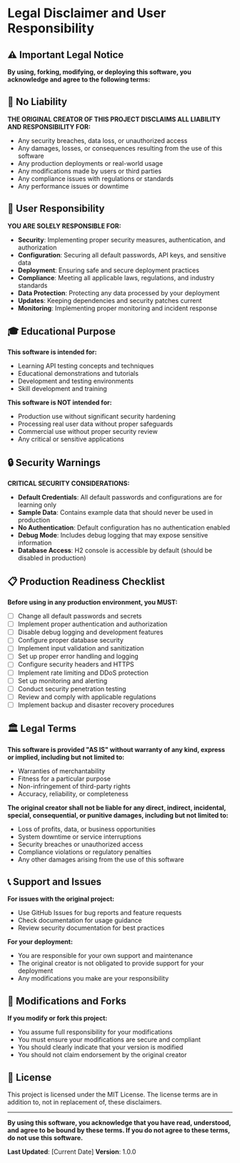 # Legal Disclaimer and User Responsibility

## ⚠️ Important Legal Notice

**By using, forking, modifying, or deploying this software, you acknowledge and agree to the following terms:**

## 🚫 No Liability

**THE ORIGINAL CREATOR OF THIS PROJECT DISCLAIMS ALL LIABILITY AND RESPONSIBILITY FOR:**

- Any security breaches, data loss, or unauthorized access
- Any damages, losses, or consequences resulting from the use of this software
- Any production deployments or real-world usage
- Any modifications made by users or third parties
- Any compliance issues with regulations or standards
- Any performance issues or downtime

## 👤 User Responsibility

**YOU ARE SOLELY RESPONSIBLE FOR:**

- **Security**: Implementing proper security measures, authentication, and authorization
- **Configuration**: Securing all default passwords, API keys, and sensitive data
- **Deployment**: Ensuring safe and secure deployment practices
- **Compliance**: Meeting all applicable laws, regulations, and industry standards
- **Data Protection**: Protecting any data processed by your deployment
- **Updates**: Keeping dependencies and security patches current
- **Monitoring**: Implementing proper monitoring and incident response

## 🎓 Educational Purpose

**This software is intended for:**
- Learning API testing concepts and techniques
- Educational demonstrations and tutorials
- Development and testing environments
- Skill development and training

**This software is NOT intended for:**
- Production use without significant security hardening
- Processing real user data without proper safeguards
- Commercial use without proper security review
- Any critical or sensitive applications

## 🔒 Security Warnings

**CRITICAL SECURITY CONSIDERATIONS:**

- **Default Credentials**: All default passwords and configurations are for learning only
- **Sample Data**: Contains example data that should never be used in production
- **No Authentication**: Default configuration has no authentication enabled
- **Debug Mode**: Includes debug logging that may expose sensitive information
- **Database Access**: H2 console is accessible by default (should be disabled in production)

## 📋 Production Readiness Checklist

**Before using in any production environment, you MUST:**

- [ ] Change all default passwords and secrets
- [ ] Implement proper authentication and authorization
- [ ] Disable debug logging and development features
- [ ] Configure proper database security
- [ ] Implement input validation and sanitization
- [ ] Set up proper error handling and logging
- [ ] Configure security headers and HTTPS
- [ ] Implement rate limiting and DDoS protection
- [ ] Set up monitoring and alerting
- [ ] Conduct security penetration testing
- [ ] Review and comply with applicable regulations
- [ ] Implement backup and disaster recovery procedures

## 🏛️ Legal Terms

**This software is provided "AS IS" without warranty of any kind, express or implied, including but not limited to:**

- Warranties of merchantability
- Fitness for a particular purpose
- Non-infringement of third-party rights
- Accuracy, reliability, or completeness

**The original creator shall not be liable for any direct, indirect, incidental, special, consequential, or punitive damages, including but not limited to:**

- Loss of profits, data, or business opportunities
- System downtime or service interruptions
- Security breaches or unauthorized access
- Compliance violations or regulatory penalties
- Any other damages arising from the use of this software

## 📞 Support and Issues

**For issues with the original project:**
- Use GitHub Issues for bug reports and feature requests
- Check documentation for usage guidance
- Review security documentation for best practices

**For your deployment:**
- You are responsible for your own support and maintenance
- The original creator is not obligated to provide support for your deployment
- Any modifications you make are your responsibility

## 🔄 Modifications and Forks

**If you modify or fork this project:**
- You assume full responsibility for your modifications
- You must ensure your modifications are secure and compliant
- You should clearly indicate that your version is modified
- You should not claim endorsement by the original creator

## 📄 License

This project is licensed under the MIT License. The license terms are in addition to, not in replacement of, these disclaimers.

---

**By using this software, you acknowledge that you have read, understood, and agree to be bound by these terms. If you do not agree to these terms, do not use this software.**

**Last Updated**: [Current Date]
**Version**: 1.0.0
